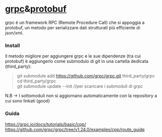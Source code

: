 # [grpc](https://github.com/grpc/grpc)&[protobuf](https://github.com/protocolbuffers/protobuf)   
grpc è un framework RPC (Remote Procedure Call) che si appoggia a protobuf, un metodo per serializzare dati strutturati più efficiente di json/xml.  

### Install
Il metodo migliore per aggiungere grpc e le sue dipendenze (tra cui protobuf) è aggiungerlo come submodulo di git in una cartella dedicata (third_party):
> git submodule add https://github.com/grpc/grpc.git third_party/grpc  
> cd third_party/grpc  
> git submodule update --init  //per scaricare i submoduli di grpc   

N.B -> I sottomoduli non si aggiornano automaticamente con la repository a cui sono linkati (good)


### Guida
https://grpc.io/docs/tutorials/basic/cpp/   
https://github.com/grpc/grpc/tree/v1.24.0/examples/cpp/route_guide

